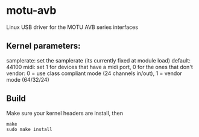 # motu-avb
Linux USB driver for the MOTU AVB series interfaces

## Kernel parameters:
samplerate: set the samplerate (its currently fixed at module load) default: 44100
midi: set 1 for devices that have a midi port, 0 for the ones that don't
vendor: 0 = use class compliant mode (24 channels in/out), 1 = vendor mode (64/32/24)

## Build
Make sure your kernel headers are install, then

    make 
    sudo make install
